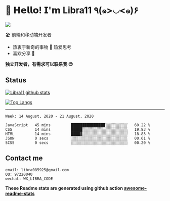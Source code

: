 # 🥳 𝗛𝗲𝗹𝗹𝗼! 𝗜'𝗺 Libra11 ٩(๑>◡<๑)۶

[![](https://img.shields.io/badge/-@Libra11-%23181717?style=flat-square&logo=github)](https://github.com/Libra11)

🏖 前端和移动端开发者

- 热衷于新奇的事物 🤩 热爱思考
- 喜欢分享 🧐

**独立开发者，有需求可以联系我 😊**

## Status

[![Libra11 github stats](https://github-readme-stats.vercel.app/api?username=Libra11&count_private=true&show_icons=true&theme=radical)](https://github.com/Libra11)

[![Top Langs](https://github-readme-stats.vercel.app/api/top-langs/?username=Libra11&theme=radical)](https://github.com/Libra11)

---

<!--START_SECTION:waka-->
```text
Week: 14 August, 2020 - 21 August, 2020

JavaScript   45 mins         ███████████████░░░░░░░░░░   60.22 % 
CSS          14 mins         █████░░░░░░░░░░░░░░░░░░░░   19.83 % 
HTML         14 mins         ████▓░░░░░░░░░░░░░░░░░░░░   18.83 % 
JSON         0 secs          ░░░░░░░░░░░░░░░░░░░░░░░░░   00.61 % 
SCSS         0 secs          ░░░░░░░░░░░░░░░░░░░░░░░░░   00.20 % 
```
<!--END_SECTION:waka-->

## Contact me

```text
email: libra085925@gmail.com
QQ: 97220040
wechat: WX_LIBRA_CODE
```

**These Readme stats are generated using github action [awesome-readme-stats](https://github.com/anmol098/waka-readme-stats)**
